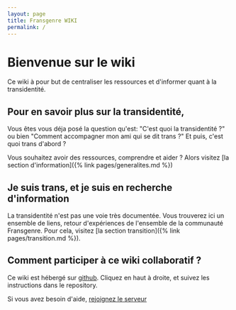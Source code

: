 ```yaml
---
layout: page
title: Fransgenre WIKI
permalink: /
---
```


# Bienvenue sur le wiki
Ce wiki à pour but de centraliser les ressources et d'informer quant à la transidentité.

## Pour en savoir plus sur la transidentité, 
Vous êtes vous déja posé la question qu'est: "C'est quoi la transidentité ?" ou bien "Comment accompagner mon ami qui se dit trans ?" Et puis, c'est quoi trans d'abord ?

Vous souhaitez avoir des ressources, comprendre et aider ? Alors visitez [la section d'information]({% link pages/generalites.md %})

## Je suis trans, et je suis en recherche d'information
La transidentité n'est pas une voie très documentée. Vous trouverez ici un ensemble de liens, retour d'expériences de l'ensemble de la communauté Fransgenre.
Pour cela, visitez [la section transition]({% link pages/transition.md %}).

## Comment participer à ce wiki collaboratif ?
Ce wiki est hébergé sur [github](https://github.com).
Cliquez en haut à droite, et suivez les instructions dans le repository.

Si vous avez besoin d'aide, [rejoignez le serveur](https://discord.gg/h7vEEj6)
